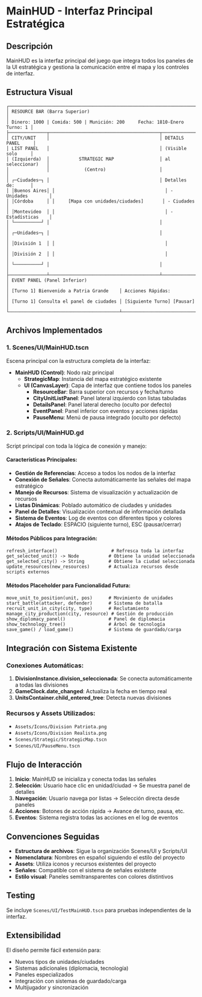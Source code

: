 # MainHUD - Interfaz Principal Estratégica

## Descripción
MainHUD es la interfaz principal del juego que integra todos los paneles de la UI estratégica y gestiona la comunicación entre el mapa y los controles de interfaz.

## Estructura Visual

```
┌─────────────────────────────────────────────────────────────────────────────┐
│ RESOURCE BAR (Barra Superior)                                              │
│ Dinero: 1000 | Comida: 500 | Munición: 200     Fecha: 1810-Enero Turno: 1 │
├──────────────┬─────────────────────────────────────────┬───────────────────┤
│ CITY/UNIT    │                                         │ DETAILS PANEL     │
│ LIST PANEL   │                                         │ (Visible solo     │
│ (Izquierda)  │           STRATEGIC MAP                 │ al seleccionar)   │
│              │             (Centro)                    │                   │
│ ┌─Ciudades─┐ │                                         │ Detalles de:      │
│ │Buenos Aires│ │                                         │ - Unidades        │
│ │Córdoba     │ │     [Mapa con unidades/ciudades]       │ - Ciudades        │
│ │Montevideo  │ │                                         │ - Estadísticas    │
│ └──────────┘ │                                         │                   │
│ ┌─Unidades─┐ │                                         │                   │
│ │División 1  │ │                                         │                   │
│ │División 2  │ │                                         │                   │
│ └──────────┘ │                                         │                   │
├──────────────┴─────────────────────────────────────────┴───────────────────┤
│ EVENT PANEL (Panel Inferior)                                               │
│ [Turno 1] Bienvenido a Patria Grande    │ Acciones Rápidas:               │
│ [Turno 1] Consulta el panel de ciudades │ [Siguiente Turno] [Pausar]      │
└─────────────────────────────────────────┴─────────────────────────────────┘
```

## Archivos Implementados

### 1. Scenes/UI/MainHUD.tscn
Escena principal con la estructura completa de la interfaz:
- **MainHUD (Control)**: Nodo raíz principal
  - **StrategicMap**: Instancia del mapa estratégico existente
  - **UI (CanvasLayer)**: Capa de interfaz que contiene todos los paneles
    - **ResourceBar**: Barra superior con recursos y fecha/turno
    - **CityUnitListPanel**: Panel lateral izquierdo con listas tabuladas
    - **DetailsPanel**: Panel lateral derecho (oculto por defecto)
    - **EventPanel**: Panel inferior con eventos y acciones rápidas
    - **PauseMenu**: Menú de pausa integrado (oculto por defecto)

### 2. Scripts/UI/MainHUD.gd
Script principal con toda la lógica de conexión y manejo:

#### Características Principales:
- **Gestión de Referencias**: Acceso a todos los nodos de la interfaz
- **Conexión de Señales**: Conecta automáticamente las señales del mapa estratégico
- **Manejo de Recursos**: Sistema de visualización y actualización de recursos
- **Listas Dinámicas**: Poblado automático de ciudades y unidades
- **Panel de Detalles**: Visualización contextual de información detallada
- **Sistema de Eventos**: Log de eventos con diferentes tipos y colores
- **Atajos de Teclado**: ESPACIO (siguiente turno), ESC (pausar/cerrar)

#### Métodos Públicos para Integración:
```gdscript
refresh_interface()                    # Refresca toda la interfaz
get_selected_unit() -> Node           # Obtiene la unidad seleccionada
get_selected_city() -> String         # Obtiene la ciudad seleccionada
update_resources(new_resources)       # Actualiza recursos desde scripts externos
```

#### Métodos Placeholder para Funcionalidad Futura:
```gdscript
move_unit_to_position(unit, pos)      # Movimiento de unidades
start_battle(attacker, defender)      # Sistema de batalla
recruit_unit_in_city(city, type)      # Reclutamiento
manage_city_production(city, resource) # Gestión de producción
show_diplomacy_panel()                # Panel de diplomacia
show_technology_tree()                # Árbol de tecnología
save_game() / load_game()             # Sistema de guardado/carga
```

## Integración con Sistema Existente

### Conexiones Automáticas:
1. **DivisionInstance.division_seleccionada**: Se conecta automáticamente a todas las divisiones
2. **GameClock.date_changed**: Actualiza la fecha en tiempo real
3. **UnitsContainer.child_entered_tree**: Detecta nuevas divisiones

### Recursos y Assets Utilizados:
- `Assets/Icons/Division Patriota.png`
- `Assets/Icons/Division Realista.png`
- `Scenes/Strategic/StrategicMap.tscn`
- `Scenes/UI/PauseMenu.tscn`

## Flujo de Interacción

1. **Inicio**: MainHUD se inicializa y conecta todas las señales
2. **Selección**: Usuario hace clic en unidad/ciudad → Se muestra panel de detalles
3. **Navegación**: Usuario navega por listas → Selección directa desde paneles
4. **Acciones**: Botones de acción rápida → Avance de turno, pausa, etc.
5. **Eventos**: Sistema registra todas las acciones en el log de eventos

## Convenciones Seguidas

- **Estructura de archivos**: Sigue la organización Scenes/UI y Scripts/UI
- **Nomenclatura**: Nombres en español siguiendo el estilo del proyecto
- **Assets**: Utiliza iconos y recursos existentes del proyecto
- **Señales**: Compatible con el sistema de señales existente
- **Estilo visual**: Paneles semitransparentes con colores distintivos

## Testing

Se incluye `Scenes/UI/TestMainHUD.tscn` para pruebas independientes de la interfaz.

## Extensibilidad

El diseño permite fácil extensión para:
- Nuevos tipos de unidades/ciudades
- Sistemas adicionales (diplomacia, tecnología)
- Paneles especializados
- Integración con sistemas de guardado/carga
- Multijugador y sincronización